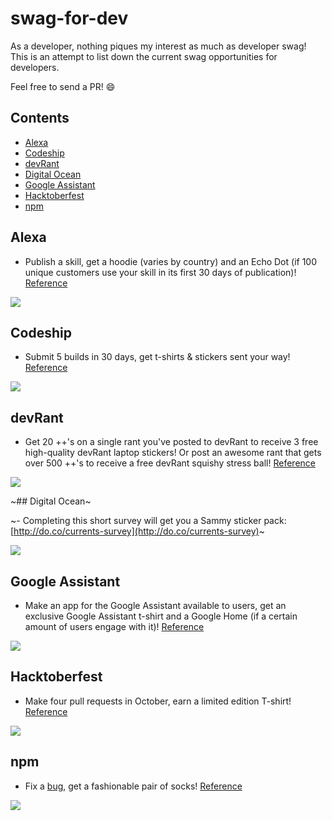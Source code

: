 # swag-for-dev

As a developer, nothing piques my interest as much as developer swag! This is an attempt to list down the current swag opportunities for developers.

Feel free to send a PR! :smile:

## Contents

- [Alexa](#alexa)
- [Codeship](#codeship)
- [devRant](#devrant)
- [Digital Ocean](#digital-ocean)
- [Google Assistant](#google-assistant)
- [Hacktoberfest](#hacktoberfest)
- [npm](#npm)

## Alexa

- Publish a skill, get a hoodie (varies by country) and an Echo Dot (if 100 unique customers use your skill in its first 30 days of publication)! [Reference](https://developer.amazon.com/alexa-skills-kit/alexa-developer-skill-promotion)

![](https://images-na.ssl-images-amazon.com/images/G/01/moile-apps/dex/alexa/Page-hoodie_feb-2017._CB534995161_.png)

## Codeship

- Submit 5 builds in 30 days, get t-shirts & stickers sent your way! [Reference](https://codeship.com/swag)

![](http://juliesfreebies.com/wp-content/uploads/2016/05/codeship-swag.jpg)

## devRant

- Get 20 ++'s on a single rant you've posted to devRant to receive 3 free high-quality devRant laptop stickers! Or post an awesome rant that gets over 500 ++'s to receive a free devRant squishy stress ball! [Reference](https://devrant.com/free-stickers)

![](https://devrant.com/static/devrant/img/stickers-collection3.png)

~## Digital Ocean~

~- Completing this short survey will get you a Sammy sticker pack: [http://do.co/currents-survey](http://do.co/currents-survey)~

![](https://pbs.twimg.com/media/ClLKoRDWEAAvgqK.jpg)

## Google Assistant

- Make an app for the Google Assistant available to users, get an exclusive Google Assistant t-shirt and a Google Home (if a certain amount of users engage with it)! [Reference](https://developers.google.com/actions/community/overview)

![](https://i2.wp.com/radthemaker.com/wp-content/uploads/2017/11/My-Google-Assistant-T-Shirt.jpg)

## Hacktoberfest

- Make four pull requests in October, earn a limited edition T-shirt! [Reference](https://hacktoberfest.digitalocean.com/)

![](https://cdn-images-1.medium.com/max/2000/1*9rG8J1r8l-LC0oRvRVoEkA.jpeg)

## npm

- Fix a [bug](https://github.com/npm/npm/issues), get a fashionable pair of socks! [Reference](http://blog.npmjs.org/post/129827785565/npm-weekly-30-package-scripts-for-tooling-a)

![](https://partners.npmjs.com/weekly/weekly30/socks-1100x.jpg)
